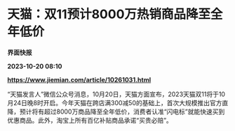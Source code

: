# 天猫：双11预计8000万热销商品降至全年低价
**界面快报**

**2023-10-20 08:10**

**https://www.jiemian.com/article/10261031.html**

“天猫发言人”微信公众号消息，10月20日，天猫方面宣布，2023天猫双11将于10月24日晚8时开启。今年天猫在跨店满300减50的基础上，首次大规模推出官方直降，预计将有超过8000万商品降至全年低价，消费者认准“闪电标”就能快速买到优惠商品。此外，淘宝上所有百亿补贴商品承诺“买贵必赔”。